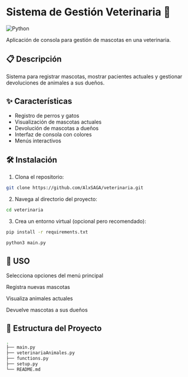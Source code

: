 # Sistema de Gestión Veterinaria 🐾

![Python](https://img.shields.io/badge/python-3.8%2B-blue)

Aplicación de consola para gestión de mascotas en una veterinaria.

## 📋 Descripción
Sistema para registrar mascotas, mostrar pacientes actuales y gestionar devoluciones de animales a sus dueños.

## ✨ Características
- Registro de perros y gatos
- Visualización de mascotas actuales
- Devolución de mascotas a dueños
- Interfaz de consola con colores
- Menús interactivos

## 🛠️ Instalación
1. Clona el repositorio:
```bash
git clone https://github.com/AlxSAGA/veterinaria.git
```
2. Navega al directorio del proyecto:
```bash
cd veterinaria
```
3. Crea un entorno virtual (opcional pero recomendado):
```bash
pip install -r requirements.txt
```

```bash
python3 main.py
```

## 🐶 USO
Selecciona opciones del menú principal

Registra nuevas mascotas

Visualiza animales actuales

Devuelve mascotas a sus dueños

## 📂 Estructura del Proyecto
```bash
.
├── main.py
├── veterinariaAnimales.py
├── functions.py
├── setup.py
└── README.md
```
